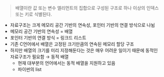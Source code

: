 > 배열이란 값 또는 변수 엘리먼트의 집합으로 구성된 구조로 하나 이상의 인덱스 또는 키로 식별된다.
> 
- 자료구조는 크게 메모리 공간 기반의 연속성, 포인터 기반의 연결 방식으로 나뉨
- 메모리 공간 기반의 연속성 = 배열
- 포인터 기반의 연결 방식 = 링크드 리스트
- 기존 C언어에서 배열은 고정된 크기만큼의 연속된 메모리 할당 구조
- 하지만 배열의 크기를 미리 지정해둔다는 것은 매우 어려운 일이기 때문에 동적인 자료구조가 필요함 → 동적 배열
    - 현재 대부분의 언어에서는 동적 배열을 지원하고 있음
    - 파이썬의 list